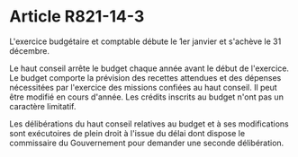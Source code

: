 # Article R821-14-3

L'exercice budgétaire et comptable débute le 1er janvier et s'achève le 31 décembre.

Le haut conseil arrête le budget chaque année avant le début de l'exercice. Le budget comporte la prévision des recettes attendues et des dépenses nécessitées par l'exercice des missions confiées au haut conseil. Il peut être modifié en cours d'année. Les crédits inscrits au budget n'ont pas un caractère limitatif.

Les délibérations du haut conseil relatives au budget et à ses modifications sont exécutoires de plein droit à l'issue du délai dont dispose le commissaire du Gouvernement pour demander une seconde délibération.
